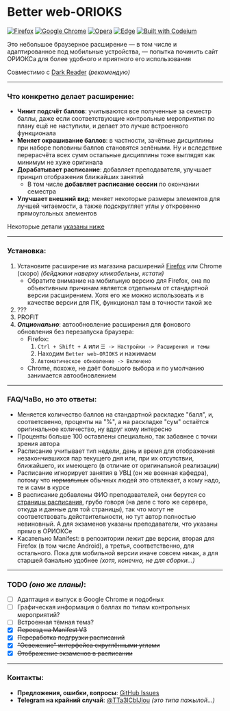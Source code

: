 # Better web-ORIOKS

[![Firefox](https://img.shields.io/badge/Firefox_&_Android-7538c7?style=flat&logo=Firefox-Browser&logoColor=white)](https://addons.mozilla.org/en-US/firefox/addon/better-web-orioks/)
[![Google Chrome](https://img.shields.io/badge/Google_Chrome_|_скоро-4285F4?style=flat&logo=GoogleChrome&logoColor=white)](#better-web-orioks)
[![Opera](https://img.shields.io/badge/Opera_|_скоро-FF1B2D?style=flat&logo=Opera&logoColor=white)](#better-web-orioks)
[![Edge](https://img.shields.io/badge/Edge_|_скоро-0078D7?style=flat&logo=Microsoft-edge&logoColor=white)](#better-web-orioks)
[![Built with Codeium](https://codeium.com/badges/main)](https://codeium.com)

Это небольшое браузерное расширение — в том числе и адаптированное под мобильные
устройства, — попытка починить сайт ОРИОКСа для более удобного и приятного его 
использования

Совместимо с [Dark Reader](https://github.com/darkreader/darkreader) _(рекомендую)_

---

### Что конкретно делает расширение:

- **Чинит подсчёт баллов**: учитываются все полученные за семестр баллы, даже если соответствующие
  контрольные мероприятия по плану ещё не наступили, и делает это лучше встроенного функционала
- **Меняет окрашивание баллов**: в частности, зачётные дисциплины при наборе половины баллов
  становятся зелёными. Ну и вследствие перерасчёта всех сумм остальные дисциплины тоже выглядят
  как минимум не хуже оригинала
- **Дорабатывает расписание**: добавляет преподавателя, улучшает принцип отображения ближайших занятий
  - В том числе **добавляет расписание сессии** по окончании семестра
- **Улучшает внешний вид**: меняет некоторые размеры элементов для лучшей читаемости, а также
  подскругляет углы у откровенно прямоугольных элементов

Некоторые детали [указаны ниже](#faqчаво-но-это-ответы)

---

### Установка:

1. Установите расширение из магазина расширений [Firefox](https://addons.mozilla.org/en-US/firefox/addon/better-web-orioks/) или Chrome (скоро) 
   _(бейджики наверху кликабельны, кстати)_
   - Обратите внимание на мобильную версию для Firefox, она по объективным причинам является
     отдельным от стандартной версии расширением. Хотя его же можно использовать и в качестве версии
     для ПК, функционал там в точности такой же
2. ???
3. PROFIT
4. **_Опционально_**: автообновление расширения для фонового обновления без перезапуска браузера:
   - Firefox:
     1. `Ctrl + Shift + A` или `☰ -> Настройки -> Расширения и темы`
     2. Находим `Better web-ORIOKS` и нажимаем 
     3. `Автоматическое обновление -> Включено`
   - Chrome, похоже, не даёт большого выбора и по умолчанию занимается автообновлением 

---

### FAQ/ЧаВо, но это ответы:

- Меняется количество баллов на стандартной раскладке "балл", и, соответсвенно, проценты
  на "%", а на раскладке "сум" остаётся оригинальное количество, ну вдруг кому интересно
- Проценты больше 100 оставлены специально, так забавнее с точки зрения автора
- Расписание учитывает тип недели, день и время для отображения незакончившихся пар
  текущего дня или, при их отсутствии, ближайшего, их имеющего (в отличие от оригинальной
  реализации)
- Расписание игнорирует занятия в УВЦ (он же военная кафедра), потому что ~~нормальных~~
  обычных людей это отвлекает, а кому надо, те и сами в курсе
- В расписание добавлены ФИО преподавателей, они берутся со [страницы расписания](https://miet.ru/schedule),
  грубо говоря (на деле с того же сервера, откуда и данные для той страницы), так что могут
  не соответствовать действительности, но тут автор полностью невиновный. А для экзаменов указаны
  преподаватели, что указаны прямо в ОРИОКСе
- Касательно Manifest: в репозитории лежит две версии, вторая для Firefox (в том числе Android),
  а третья, соответственно, для остального. Пока для мобильной версии иначе совсем никак, а для 
  старшей банально удобнее _(хотя, конечно, не для сборки...)_

---

### TODO _(оно же планы)_:

- [ ] Адаптация и выпуск в Google Chrome и подобных
- [ ] Графическая информация о баллах по типам контрольных мероприятий?
- [ ] Встроенная тёмная тема?
- [x] ~~Переезд на Manifest V3~~
- [x] ~~Переработка подгрузки расписаний~~
- [x] ~~"Освежение" интерфейса скруглёнными углами~~
- [x] ~~Отображение экзаменов в расписании~~

---

### Контакты:

- **Предложения, ошибки, вопросы**: [GitHub Issues](https://github.com/Psychosoc1al/better-web-orioks/issues)
- **Telegram на крайний случай**: [@TTa3lCblJlou](https://t.me/TTa3lCblJlou) _(это типа пажылой...)_